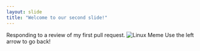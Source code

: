 ```yaml
---
layout: slide
title: "Welcome to our second slide!"
---
```

Responding to a review of my first pull request. 
![Linux Meme](https://i.kym-cdn.com/photos/images/original/000/902/596/c62.jpg)
Use the left arrow to go back!
